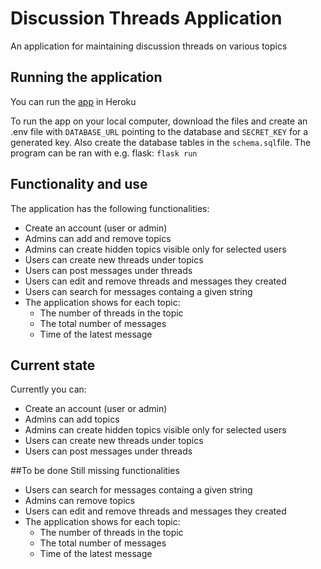 # Discussion Threads Application

An application for maintaining discussion threads on various topics

## Running the application
You can run the [app](https://discussion-threads.herokuapp.com/) in Heroku

To run the app on your local computer, download the files and create an .env file with `DATABASE_URL` pointing to the database and `SECRET_KEY` for a generated key. Also create the database tables in the `schema.sql`file. The program can be ran with e.g. flask: `flask run`

## Functionality and use
The application has the following functionalities:
- Create an account (user or admin)
- Admins can add and remove topics
- Admins can create hidden topics visible only for selected users
- Users can create new threads under topics
- Users can post messages under threads
- Users can edit and remove threads and messages they created
- Users can search for messages containg a given string
- The application shows for each topic:
  - The number of threads in the topic
  - The total number of messages
  - Time of the latest message

## Current state
Currently you can:
- Create an account (user or admin)
- Admins can add topics
- Admins can create hidden topics visible only for selected users
- Users can create new threads under topics
- Users can post messages under threads

##To be done
Still missing functionalities
- Users can search for messages containg a given string
- Admins can remove topics
- Users can edit and remove threads and messages they created
- The application shows for each topic:
  - The number of threads in the topic
  - The total number of messages
  - Time of the latest message